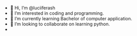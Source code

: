 - 👋 Hi, I’m @luciiferash
- 👀 I’m interested in coding and programming.
- 🌱 I’m currently learning Bachelor of computer application.
- 💞️ I’m looking to collaborate on learning python.
- 

<!---
luciiferash/luciiferash is a ✨ special ✨ repository because its `README.md` (this file) appears on your GitHub profile.
You can click the Preview link to take a look at your changes.
--->
